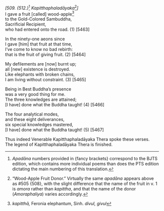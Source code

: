 *\[509. {512.}*[^1] *Kapitthaphaladāyaka*[^2]*\]*  
I gave a fruit \[called\] wood-apple[^3]  
to the Gold-Colored Sambuddha,  
Sacrificial Recipient,  
who had entered onto the road. (1) \[5463\]

In the ninety-one aeons since  
I gave \[him\] that fruit at that time,  
I’ve come to know no bad rebirth:  
that is the fruit of giving fruit. (2) \[5464\]

My defilements are \[now\] burnt up;  
all \[new\] existence is destroyed.  
Like elephants with broken chains,  
I am living without constraint. (3) \[5465\]

Being in Best Buddha’s presence  
was a very good thing for me.  
The three knowledges are attained;  
\[I have\] done what the Buddha taught! (4) \[5466\]

The four analytical modes,  
and these eight deliverances,  
six special knowledges mastered,  
\[I have\] done what the Buddha taught! (5) \[5467\]

Thus indeed Venerable Kapitthaphaladāyaka Thera spoke these verses.  
The legend of Kapitthaphaladāyaka Thera is finished.  
[^1]: *Apadāna* numbers provided in {fancy brackets} correspond to the
    BJTS edition, which contains more individual poems than does the PTS
    edition dictating the main numbering of this translation.  
[^2]: “Wood-Apple Fruit Donor.” Virtually the same *apadāna* appears
    above as \#505 {508}, with the slight difference that the name of
    the fruit in v. 1 is *amora* rather than *kapittha*, and that the
    name of the donor (*Amoraphaliya*) varies accordingly.  
[^3]: *kapitthā,* Feronia elephantum, Sinh. *divul, givul*
